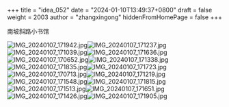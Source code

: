 +++
title = "idea_052"
date = "2024-01-10T13:49:37+0800"
draft = false
weight = 2003
author = "zhangxingong"
hiddenFromHomePage = false
+++

南坡斜路小书馆

![IMG_20240107_171942.jpg](https://s2.loli.net/2024/01/10/yJh1UxQmpEDlRYG.jpg)![IMG_20240107_171237.jpg](https://s2.loli.net/2024/01/10/VvEe7lAabUhL3FX.jpg)![IMG_20240107_171039.jpg](https://s2.loli.net/2024/01/10/ZRl5SuQeqv32pNk.jpg)![IMG_20240107_171636.jpg](https://s2.loli.net/2024/01/10/OZEsGH9xehVC2zK.jpg)![IMG_20240107_170652.jpg](https://s2.loli.net/2024/01/10/bo3UjHPBkmROQ9K.jpg)![IMG_20240107_171338.jpg](https://s2.loli.net/2024/01/10/El4sGKia1WVoPS9.jpg)![IMG_20240107_171835.jpg](https://s2.loli.net/2024/01/10/1x35PHjvnrEfq86.jpg)![IMG_20240107_171723.jpg](https://s2.loli.net/2024/01/10/bdVsBQ7yqmYnGuI.jpg)![IMG_20240107_170713.jpg](https://s2.loli.net/2024/01/10/V4fP2NnhUD7kQuS.jpg)![IMG_20240107_171219.jpg](https://s2.loli.net/2024/01/10/v9uf5JVCc8dEi2O.jpg)![IMG_20240107_171548.jpg](https://s2.loli.net/2024/01/10/kPX38eS41C6V7uc.jpg)![IMG_20240107_171815.jpg](https://s2.loli.net/2024/01/10/CZJDcSIgUo8rinq.jpg)![IMG_20240107_171513.jpg](https://s2.loli.net/2024/01/10/MLA9XNhR6Iry5ax.jpg)![IMG_20240107_171651.jpg](https://s2.loli.net/2024/01/10/a2qG3MDIdLfEYSu.jpg)![IMG_20240107_171426.jpg](https://s2.loli.net/2024/01/10/bpQ1NdRorDVwh7e.jpg)![IMG_20240107_171905.jpg](https://s2.loli.net/2024/01/10/dYrWZRyBPjzbN6h.jpg)




